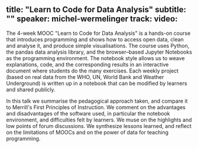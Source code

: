 title: "Learn to Code for Data Analysis"
subtitle: ""
speaker: michel-wermelinger
track: 
video:
---
The 4-week MOOC "Learn to Code for Data Analysis" is a hands-on course that introduces programming and shows how to access open data, clean and analyse it, and produce simple visualisations. The course uses Python, the pandas data analysis library, and the browser–based Jupyter Notebooks as the programming environment. The notebook style allows us to weave explanations, code, and the corresponding results in an interactive document where students do the many exercises. Each weekly project (based on real data from the WHO, UN, World Bank and Weather Underground) is written up in a notebook that can be modified by learners and shared publicly. 

In this talk we summarise the pedagogical approach taken, and compare it to Merrill's First Principles of Instruction. We comment on the advantages and disadvantages of the software used, in particular the notebook environment, and difficulties felt by learners. We muse on the highlights and low points of forum discussions. We synthesize lessons learned, and reflect on the limitations of MOOCs and on the power of data for teaching programming.